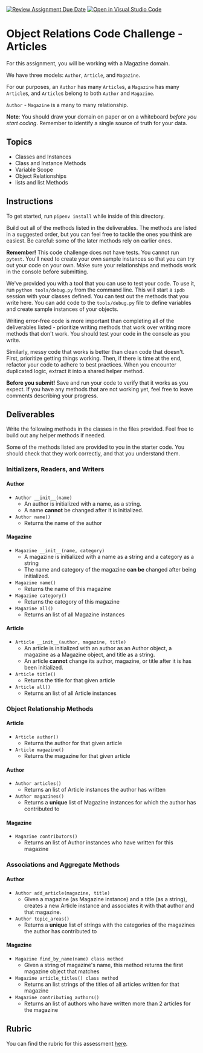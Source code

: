 [![Review Assignment Due Date](https://classroom.github.com/assets/deadline-readme-button-24ddc0f5d75046c5622901739e7c5dd533143b0c8e959d652212380cedb1ea36.svg)](https://classroom.github.com/a/q6keNG9X)
[![Open in Visual Studio Code](https://classroom.github.com/assets/open-in-vscode-718a45dd9cf7e7f842a935f5ebbe5719a5e09af4491e668f4dbf3b35d5cca122.svg)](https://classroom.github.com/online_ide?assignment_repo_id=13731737&assignment_repo_type=AssignmentRepo)
# Object Relations Code Challenge - Articles

For this assignment, you will be working with a Magazine domain.

We have three models: `Author`, `Article`, and `Magazine`.

For our purposes, an `Author` has many `Article`s, a `Magazine` has many `Article`s, and `Article`s belong to both `Author` and `Magazine`.

`Author` - `Magazine` is a many to many relationship.

**Note**: You should draw your domain on paper or on a whiteboard _before you start coding_. Remember to identify a single source of truth for your data.

## Topics

- Classes and Instances
- Class and Instance Methods
- Variable Scope
- Object Relationships
- lists and list Methods

## Instructions

To get started, run `pipenv install` while inside of this directory.

Build out all of the methods listed in the deliverables. The methods are listed in a suggested order, but you can feel free to tackle the ones you think are easiest. Be careful: some of the later methods rely on earlier ones.

**Remember!** This code challenge does not have tests. You cannot run `pytest`. You'll need to create your own sample instances so that you can try out your code on your own. Make sure your relationships and methods work in the console before submitting.

We've provided you with a tool that you can use to test your code. To use it, run `python tools/debug.py` from the command line. This will start a `ipdb` session with your classes defined. You can test out the methods that you write here. You can add code to the `tools/debug.py` file to define variables and create sample instances of your objects.

Writing error-free code is more important than completing all of the deliverables listed - prioritize writing methods that work over writing more methods that don't work. You should test your code in the console as you write.

Similarly, messy code that works is better than clean code that doesn't. First, prioritize getting things working. Then, if there is time at the end, refactor your code to adhere to best practices. When you encounter duplicated logic, extract it into a shared helper method.

**Before you submit!** Save and run your code to verify that it works as you expect. If you have any methods that are not working yet, feel free to leave comments describing your progress.

## Deliverables

Write the following methods in the classes in the files provided. Feel free to build out any helper methods if needed.


Some of the methods listed are provided to you in the starter code. You should check that they work correctly, and that you understand them.

### Initializers, Readers, and Writers

#### Author

- `Author __init__(name)`
  - An author is initialized with a name, as a string.
  - A name **cannot** be changed after it is initialized.
- `Author name()`
  - Returns the name of the author

#### Magazine

- `Magazine __init__(name, category)`
  - A magazine is initialized with a name as a string and a category as a string
  - The name and category of the magazine **can be** changed after being initialized.
- `Magazine name()`
  - Returns the name of this magazine
- `Magazine category()`
  - Returns the category of this magazine
- `Magazine all()`
  - Returns an list of all Magazine instances

#### Article

- `Article __init__(author, magazine, title)`
  - An article is initialized with an author as an Author object, a magazine as a Magazine object, and title as a string.
  - An article **cannot** change its author, magazine, or title after it is has been initialized.
- `Article title()`
  - Returns the title for that given article
- `Article all()`
  - Returns an list of all Article instances

### Object Relationship Methods

#### Article

- `Article author()`
  - Returns the author for that given article
- `Article magazine()`
  - Returns the magazine for that given article

#### Author

- `Author articles()`
  - Returns an list of Article instances the author has written
- `Author magazines()`
  - Returns a **unique** list of Magazine instances for which the author has contributed to

#### Magazine

- `Magazine contributors()`
  - Returns an list of Author instances who have written for this magazine

### Associations and Aggregate Methods

#### Author

- `Author add_article(magazine, title)`
  - Given a magazine (as Magazine instance) and a title (as a string), creates a new Article instance and associates it with that author and that magazine.
- `Author topic_areas()`
  - Returns a **unique** list of strings with the categories of the magazines the author has contributed to

#### Magazine

- `Magazine find_by_name(name) class method`
  - Given a string of magazine's name, this method returns the first magazine object that matches
- `Magazine article_titles() class method`
  - Returns an list strings of the titles of all articles written for that magazine
- `Magazine contributing_authors()`
  - Returns an list of authors who have written more than 2 articles for the magazine

## Rubric

You can find the rubric for this assessment [here](https://github.com/learn-co-curriculum/se-rubrics/blob/master/module-1.md).
